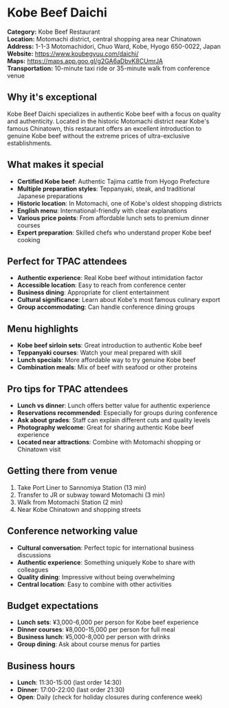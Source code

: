 # Kobe Beef Daichi

**Category:** Kobe Beef Restaurant  
**Location:** Motomachi district, central shopping area near Chinatown  
**Address:** 1-1-3 Motomachidori, Chuo Ward, Kobe, Hyogo 650-0022, Japan  
**Website:** https://www.koubegyuu.com/daichi/  
**Maps:** https://maps.app.goo.gl/g2GA6aDbvK8CUmrJA  
**Transportation:** 10-minute taxi ride or 35-minute walk from conference venue  

## Why it's exceptional

Kobe Beef Daichi specializes in authentic Kobe beef with a focus on quality and authenticity. Located in the historic Motomachi district near Kobe's famous Chinatown, this restaurant offers an excellent introduction to genuine Kobe beef without the extreme prices of ultra-exclusive establishments.

## What makes it special

- **Certified Kobe beef**: Authentic Tajima cattle from Hyogo Prefecture
- **Multiple preparation styles**: Teppanyaki, steak, and traditional Japanese preparations
- **Historic location**: In Motomachi, one of Kobe's oldest shopping districts
- **English menu**: International-friendly with clear explanations
- **Various price points**: From affordable lunch sets to premium dinner courses
- **Expert preparation**: Skilled chefs who understand proper Kobe beef cooking

## Perfect for TPAC attendees

- **Authentic experience**: Real Kobe beef without intimidation factor
- **Accessible location**: Easy to reach from conference center
- **Business dining**: Appropriate for client entertainment
- **Cultural significance**: Learn about Kobe's most famous culinary export
- **Group accommodating**: Can handle conference dining groups

## Menu highlights

- **Kobe beef sirloin sets**: Great introduction to authentic Kobe beef
- **Teppanyaki courses**: Watch your meal prepared with skill
- **Lunch specials**: More affordable way to try genuine Kobe beef
- **Combination meals**: Mix of beef with seafood or other proteins

## Pro tips for TPAC attendees

- **Lunch vs dinner**: Lunch offers better value for authentic experience
- **Reservations recommended**: Especially for groups during conference
- **Ask about grades**: Staff can explain different cuts and quality levels
- **Photography welcome**: Great for sharing authentic Kobe beef experience
- **Located near attractions**: Combine with Motomachi shopping or Chinatown visit

## Getting there from venue

1. Take Port Liner to Sannomiya Station (13 min)
2. Transfer to JR or subway toward Motomachi (3 min)
3. Walk from Motomachi Station (2 min)
4. Near Kobe Chinatown and shopping streets

## Conference networking value

- **Cultural conversation**: Perfect topic for international business discussions
- **Authentic experience**: Something uniquely Kobe to share with colleagues
- **Quality dining**: Impressive without being overwhelming
- **Central location**: Easy to combine with other activities

## Budget expectations

- **Lunch sets**: ¥3,000-6,000 per person for Kobe beef experience
- **Dinner courses**: ¥8,000-15,000 per person for full meal
- **Business lunch**: ¥5,000-8,000 per person with drinks
- **Group dining**: Ask about course menus for parties

## Business hours

- **Lunch**: 11:30-15:00 (last order 14:30)
- **Dinner**: 17:00-22:00 (last order 21:30)
- **Open**: Daily (check for holiday closures during conference week)